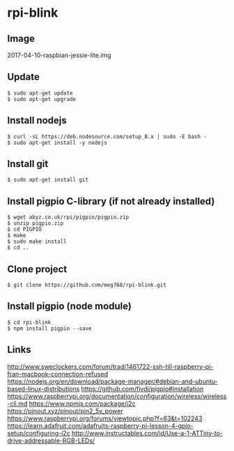 # rpi-blink

## Image
2017-04-10-raspbian-jessie-lite.img

## Update
	$ sudo apt-get update
	$ sudo apt-get upgrade

## Install nodejs
	$ curl -sL https://deb.nodesource.com/setup_8.x | sudo -E bash -
	$ sudo apt-get install -y nodejs

## Install git
	$ sudo apt-get install git

## Install pigpio C-library (if not already installed)
	$ wget abyz.co.uk/rpi/pigpio/pigpio.zip
	$ unzip pigpio.zip
	$ cd PIGPIO
	$ make
	$ sudo make install
	$ cd ..

## Clone project
	$ git clone https://github.com/meg768/rpi-blink.git

## Install pigpio (node module)
	$ cd rpi-blink
	$ npm install pigpio --save


## Links
http://www.sweclockers.com/forum/trad/1461722-ssh-till-raspberry-pi-fran-macbook-connection-refused
https://nodejs.org/en/download/package-manager/#debian-and-ubuntu-based-linux-distributions
https://github.com/fivdi/pigpio#installation
https://www.raspberrypi.org/documentation/configuration/wireless/wireless-cli.md
https://www.npmjs.com/package/i2c
https://pinout.xyz/pinout/pin2_5v_power
https://www.raspberrypi.org/forums/viewtopic.php?f=63&t=102243
https://learn.adafruit.com/adafruits-raspberry-pi-lesson-4-gpio-setup/configuring-i2c
http://www.instructables.com/id/Use-a-1-ATTiny-to-drive-addressable-RGB-LEDs/
